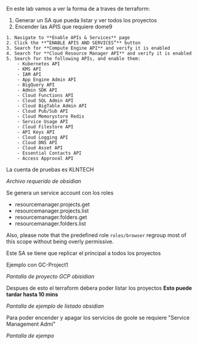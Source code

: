En este lab vamos a ver la forma de a traves de terraform:

1. Generar un SA que pueda listar y ver todos los proyectos
2. Encender las APIS que requiere dome9
~~~
1. Navigate to **Enable APIs & Services** page 
2. Click the **“ENABLE APIS AND SERVICES”** button 
3. Search for **Compute Engine API** and verify it is enabled 
4. Search for **Cloud Resource Manager API** and verify it is enabled 
5. Search for the following APIs, and enable them:
    - Kubernetes API 
    - KMS API 
    - IAM API 
    - App Engine Admin API 
    - BigQuery API 
    - Admin SDK API
    - Cloud Functions API 
    - Cloud SQL Admin API 
    - Cloud BigTable Admin API
    - Cloud Pub/Sub API
    - Cloud Memorystore Redis
    - Service Usage API
    - Cloud Filestore API
    - API Keys API
    - Cloud Logging API
    - Cloud DNS API
    - Cloud Asset API
    - Essential Contacts API
    - Access Approval API
~~~

La cuenta de pruebas es KLNTECH

*Archivo requerido de obsidian*

Se genera un service account con los roles

- resourcemanager.projects.get
- resourcemanager.projects.list
- resourcemanager.folders.get
- resourcemanager.folders.list

Also, please note that the predefined role `roles/browser` regroup most of this scope without being overly permissive.


Este SA se tiene que replicar el principal a todos los proyectos

Ejemplo con GC-Project1

*Pantalla de proyecto GCP obisidian*

Despues de esto el terraform debera poder listar los proyectos **Esto puede tardar hasta 10 mins**

*Pantalla de ejemplo de listado obsidian*

Para poder encender y apagar los servicios de goole se requiere "Service Management Admi"

*Pantalla de ejempo*
